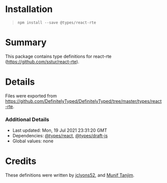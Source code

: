 # Installation
> `npm install --save @types/react-rte`

# Summary
This package contains type definitions for react-rte (https://github.com/sstur/react-rte).

# Details
Files were exported from https://github.com/DefinitelyTyped/DefinitelyTyped/tree/master/types/react-rte.

### Additional Details
 * Last updated: Mon, 19 Jul 2021 23:31:20 GMT
 * Dependencies: [@types/react](https://npmjs.com/package/@types/react), [@types/draft-js](https://npmjs.com/package/@types/draft-js)
 * Global values: none

# Credits
These definitions were written by [jclyons52](https://github.com/jclyons52), and [Munif Tanjim](https://github.com/MunifTanjim).
